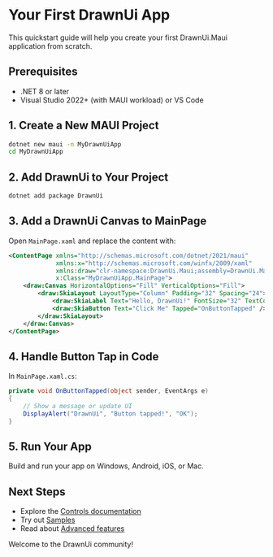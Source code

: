 # Your First DrawnUi App

This quickstart guide will help you create your first DrawnUi.Maui application from scratch.

## Prerequisites
- .NET 8 or later
- Visual Studio 2022+ (with MAUI workload) or VS Code

## 1. Create a New MAUI Project

```bash
dotnet new maui -n MyDrawnUiApp
cd MyDrawnUiApp
```

## 2. Add DrawnUi to Your Project

```bash
dotnet add package DrawnUi
```

## 3. Add a DrawnUi Canvas to MainPage

Open `MainPage.xaml` and replace the content with:

```xml
<ContentPage xmlns="http://schemas.microsoft.com/dotnet/2021/maui"
             xmlns:x="http://schemas.microsoft.com/winfx/2009/xaml"
             xmlns:draw="clr-namespace:DrawnUi.Maui;assembly=DrawnUi.Maui"
             x:Class="MyDrawnUiApp.MainPage">
    <draw:Canvas HorizontalOptions="Fill" VerticalOptions="Fill">
        <draw:SkiaLayout LayoutType="Column" Padding="32" Spacing="24">
            <draw:SkiaLabel Text="Hello, DrawnUi!" FontSize="32" TextColor="Blue" />
            <draw:SkiaButton Text="Click Me" Tapped="OnButtonTapped" />
        </draw:SkiaLayout>
    </draw:Canvas>
</ContentPage>
```

## 4. Handle Button Tap in Code

In `MainPage.xaml.cs`:

```csharp
private void OnButtonTapped(object sender, EventArgs e)
{
    // Show a message or update UI
    DisplayAlert("DrawnUi", "Button tapped!", "OK");
}
```

## 5. Run Your App

Build and run your app on Windows, Android, iOS, or Mac.

## Next Steps
- Explore the [Controls documentation](controls/index.md)
- Try out [Samples](samples.md)
- Read about [Advanced features](advanced/index.md)

Welcome to the DrawnUi community!
